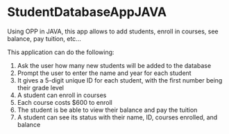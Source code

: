 # StudentDatabaseAppJAVA
Using OPP in JAVA, this app allows to add students, enroll in courses, see balance, pay tuition, etc...


This application can do the following:
1. Ask the user how many new students will be added to the database
2. Prompt the user to enter the name and year for each student
3. It gives a 5-digit unique ID for each student, with the first number being their grade level
4. A student can enroll in courses
5. Each course costs $600 to enroll
6. The student is be able to view their balance and pay the tuition
7. A student can see its status with their name, ID, courses enrolled, and balance
